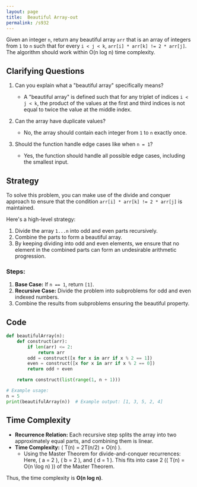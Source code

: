 ```yaml
---
layout: page
title:  Beautiful Array-out
permalink: /s932
---
```

Given an integer `n`, return any beautiful array `arr` that is an array of integers from `1` to `n` such that for every `i < j < k`, `arr[i] * arr[k] != 2 * arr[j]`. The algorithm should work within O(n log n) time complexity.

## Clarifying Questions
1. Can you explain what a "beautiful array" specifically means?
   - A "beautiful array" is defined such that for any triplet of indices `i < j < k`, the product of the values at the first and third indices is not equal to twice the value at the middle index.

2. Can the array have duplicate values?
   - No, the array should contain each integer from `1` to `n` exactly once.

3. Should the function handle edge cases like when `n = 1`?
   - Yes, the function should handle all possible edge cases, including the smallest input.

## Strategy
To solve this problem, you can make use of the divide and conquer approach to ensure that the condition `arr[i] * arr[k] != 2 * arr[j]` is maintained.

Here's a high-level strategy:
1. Divide the array `1...n` into odd and even parts recursively.
2. Combine the parts to form a beautiful array.
3. By keeping dividing into odd and even elements, we ensure that no element in the combined parts can form an undesirable arithmetic progression.

### Steps:
1. **Base Case:** If `n == 1`, return `[1]`.
2. **Recursive Case:** Divide the problem into subproblems for odd and even indexed numbers.
3. Combine the results from subproblems ensuring the beautiful property.

## Code
```python
def beautifulArray(n):
    def construct(arr):
        if len(arr) <= 2:
            return arr
        odd = construct([x for x in arr if x % 2 == 1])
        even = construct([x for x in arr if x % 2 == 0])
        return odd + even

    return construct(list(range(1, n + 1)))

# Example usage:
n = 5
print(beautifulArray(n))  # Example output: [1, 3, 5, 2, 4]
```

## Time Complexity
- **Recurrence Relation:** Each recursive step splits the array into two approximately equal parts, and combining them is linear.
- **Time Complexity:** \( T(n) = 2T(n/2) + O(n) \).
  - Using the Master Theorem for divide-and-conquer recurrences: Here, \( a = 2 \), \( b = 2 \), and \( d = 1 \). This fits into case 2 (\( T(n) = O(n \log n) \)) of the Master Theorem.

Thus, the time complexity is **O(n log n)**.